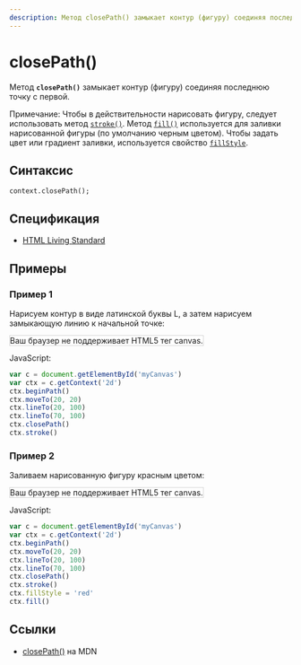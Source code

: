 ```yaml
---
description: Метод closePath() замыкает контур (фигуру) соединяя последнюю точку с первой
---
```


# closePath()

Метод **`closePath()`** замыкает контур (фигуру) соединяя последнюю точку с первой.

Примечание: Чтобы в действительности нарисовать фигуру, следует использовать метод [`stroke()`](<stroke().md>). Метод [`fill()`](<fill().md>) используется для заливки нарисованной фигуры (по умолчанию черным цветом). Чтобы задать цвет или градиент заливки, используется свойство [`fillStyle`](fillstyle.md).

## Синтаксис

```
context.closePath();
```

## Спецификация

- [HTML Living Standard](https://html.spec.whatwg.org/multipage/canvas.html#dom-context-2d-closepath)

## Примеры

### Пример 1

Нарисуем контур в виде латинской буквы L, а затем нарисуем замыкающую линию к начальной точке:

<canvas id="myCanvas" width="300" height="150" style="border:1px solid #d3d3d3;background:#ffffff;">
Ваш браузер не поддерживает HTML5 тег canvas.
</canvas>
<script>
var c=document.getElementById("myCanvas");
var canvOK=1;
try {c.getContext("2d");}
catch (er) {canvOK=0;}
if (canvOK==1){
var ctx=c.getContext("2d");
ctx.beginPath();
ctx.moveTo(20,20);
ctx.lineTo(20,100);
ctx.lineTo(70,100);
ctx.closePath();
ctx.stroke();}
</script>

JavaScript:

```js
var c = document.getElementById('myCanvas')
var ctx = c.getContext('2d')
ctx.beginPath()
ctx.moveTo(20, 20)
ctx.lineTo(20, 100)
ctx.lineTo(70, 100)
ctx.closePath()
ctx.stroke()
```

### Пример 2

Заливаем нарисованную фигуру красным цветом:

<canvas id="myCanvas2" width="300" height="150" style="border:1px solid #d3d3d3;background:#ffffff;">
Ваш браузер не поддерживает HTML5 тег canvas.
</canvas>
<script>
var c=document.getElementById("myCanvas2");
var ctx=c.getContext("2d");
ctx.beginPath();
ctx.moveTo(20,20);
ctx.lineTo(20,100);
ctx.lineTo(70,100);
ctx.closePath();
ctx.stroke();
ctx.fillStyle="red";
ctx.fill();
</script>

JavaScript:

```js
var c = document.getElementById('myCanvas')
var ctx = c.getContext('2d')
ctx.beginPath()
ctx.moveTo(20, 20)
ctx.lineTo(20, 100)
ctx.lineTo(70, 100)
ctx.closePath()
ctx.stroke()
ctx.fillStyle = 'red'
ctx.fill()
```

## Ссылки

- [closePath()](https://developer.mozilla.org/ru/docs/Web/API/CanvasRenderingContext2D/closePath) на MDN
